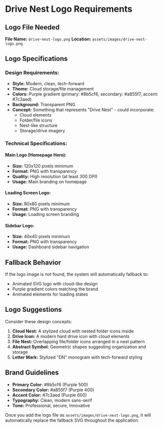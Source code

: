 # Drive Nest Logo Requirements

## Logo File Needed

**File Name:** `drive-nest-logo.png`
**Location:** `assets/images/drive-nest-logo.png`

## Logo Specifications

### Design Requirements:
- **Style:** Modern, clean, tech-forward
- **Theme:** Cloud storage/file management
- **Colors:** Purple gradient (primary: #8b5cf6, secondary: #a855f7, accent: #7c3aed)
- **Background:** Transparent PNG
- **Concept:** Something that represents "Drive Nest" - could incorporate:
  - Cloud elements
  - Folder/file icons
  - Nest-like structure
  - Storage/drive imagery

### Technical Specifications:

#### Main Logo (Homepage Hero):
- **Size:** 120x120 pixels minimum
- **Format:** PNG with transparency
- **Quality:** High resolution (at least 300 DPI)
- **Usage:** Main branding on homepage

#### Loading Screen Logo:
- **Size:** 80x80 pixels minimum
- **Format:** PNG with transparency
- **Usage:** Loading screen branding

#### Sidebar Logo:
- **Size:** 40x40 pixels minimum
- **Format:** PNG with transparency
- **Usage:** Dashboard sidebar navigation

## Fallback Behavior

If the logo image is not found, the system will automatically fallback to:
- Animated SVG logo with cloud-like design
- Purple gradient colors matching the brand
- Animated elements for loading states

## Logo Suggestions

Consider these design concepts:
1. **Cloud Nest:** A stylized cloud with nested folder icons inside
2. **Drive Icon:** A modern hard drive icon with cloud elements
3. **File Nest:** Overlapping file/folder icons arranged in a nest pattern
4. **Abstract Symbol:** Geometric shapes suggesting organization and storage
5. **Letter Mark:** Stylized "DN" monogram with tech-forward styling

## Brand Guidelines

- **Primary Color:** #8b5cf6 (Purple 500)
- **Secondary Color:** #a855f7 (Purple 400) 
- **Accent Color:** #7c3aed (Purple 600)
- **Typography:** Clean, modern sans-serif
- **Tone:** Professional, secure, innovative

Once you add the logo file as `assets/images/drive-nest-logo.png`, it will automatically replace the fallback SVG throughout the application.
